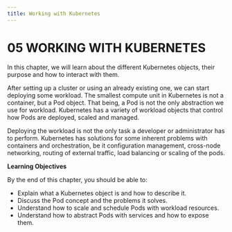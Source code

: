 ```yaml
---
title: Working with Kubernetes
---
```


# 05 WORKING WITH KUBERNETES

In this chapter, we will learn about the different Kubernetes objects, their purpose and how to interact with them.

After setting up a cluster or using an already existing one, we can start deploying some workload. The smallest compute unit in Kubernetes is not a container, but a Pod object. That being, a Pod is not the only abstraction we use for workload. Kubernetes has a variety of workload objects that control how Pods are deployed, scaled and managed.

Deploying the workload is not the only task a developer or administrator has to perform. Kubernetes has solutions for some inherent problems with containers and orchestration, be it configuration management, cross-node networking, routing of external traffic, load balancing or scaling of the pods.

<!--
**Index**

1. [Introduction](5_1.md)
2. [Kubernetes Objects](5_2.md)
3. [Interacting with Kubernetes](5_3.md)
4. 
-->
**Learning Objectives**

By the end of this chapter, you should be able to:

-   Explain what a Kubernetes object is and how to describe it. 
-   Discuss the Pod concept and the problems it solves. 
-   Understand how to scale and schedule Pods with workload resources. 
-   Understand how to abstract Pods with services and how to expose them.